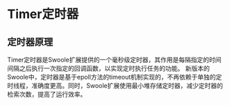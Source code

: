 # Timer定时器

## 定时器原理

Timer定时器是Swoole扩展提供的一个毫秒级定时器，其作用是每隔指定的时间间隔之后执行一次指定的回调函数，以实现定时执行任务的功能。 新版本的Swoole中，定时器是基于epoll方法的timeout机制实现的，不再依赖于单独的定时线程，准确度更高。同时，Swoole扩展使用最小堆存储定时器，减少定时器的检索次数，提高了运行效率。
